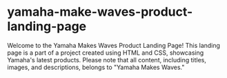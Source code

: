# yamaha-make-waves-product-landing-page
Welcome to the Yamaha Makes Waves Product Landing Page! This landing page is a part of a project created using HTML and CSS, showcasing Yamaha's latest products. Please note that all content, including titles, images, and descriptions, belongs to "Yamaha Makes Waves."
